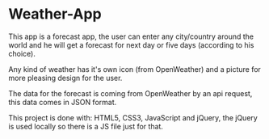 # Weather-App

This app is a forecast app, the user can enter any city/country around the world and he will get a forecast for next day or five days (according to his choice).

Any kind of weather has it's own icon (from OpenWeather) and a picture for more pleasing design for the user.

The data for the forecast is coming from OpenWeather by an api request, this data comes in JSON format.

This project is done with: HTML5, CSS3, JavaScript and jQuery, the jQuery is used locally so there is a JS file just for that.
